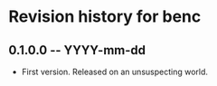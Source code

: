 # Revision history for benc

## 0.1.0.0 -- YYYY-mm-dd

* First version. Released on an unsuspecting world.
